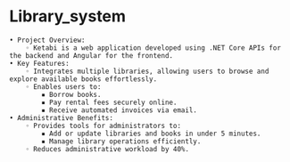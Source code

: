 # Library_system
    • Project Overview:
        ◦ Ketabi is a web application developed using .NET Core APIs for the backend and Angular for the frontend.
    • Key Features:
        ◦ Integrates multiple libraries, allowing users to browse and explore available books effortlessly.
        ◦ Enables users to:
            ▪ Borrow books.
            ▪ Pay rental fees securely online.
            ▪ Receive automated invoices via email.
    • Administrative Benefits:
        ◦ Provides tools for administrators to:
            ▪ Add or update libraries and books in under 5 minutes.
            ▪ Manage library operations efficiently.
        ◦ Reduces administrative workload by 40%.
